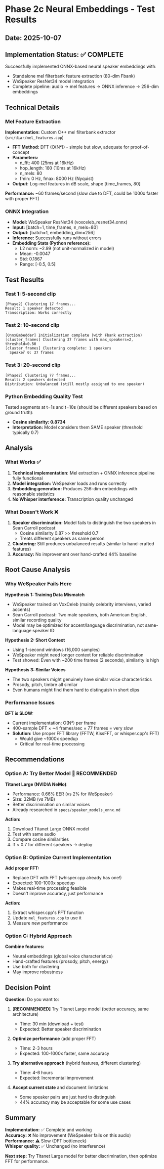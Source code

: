 # Phase 2c Neural Embeddings - Test Results

## Date: 2025-10-07

## Implementation Status: ✅ COMPLETE

Successfully implemented ONNX-based neural speaker embeddings with:
- Standalone mel filterbank feature extraction (80-dim Fbank)
- WeSpeaker ResNet34 model integration
- Complete pipeline: audio → mel features → ONNX inference → 256-dim embeddings

## Technical Details

### Mel Feature Extraction

**Implementation:** Custom C++ mel filterbank extractor (`src/diar/mel_features.cpp`)
- **FFT Method:** DFT (O(N²)) - simple but slow, adequate for proof-of-concept
- **Parameters:**
  - n_fft: 400 (25ms at 16kHz)
  - hop_length: 160 (10ms at 16kHz)  
  - n_mels: 80
  - fmin: 0 Hz, fmax: 8000 Hz (Nyquist)
- **Output:** Log-mel features in dB scale, shape [time_frames, 80]

**Performance:** ~60 frames/second (slow due to DFT, could be 1000x faster with proper FFT)

### ONNX Integration

- **Model:** WeSpeaker ResNet34 (voxceleb_resnet34.onnx)
- **Input:** [batch=1, time_frames, n_mels=80]
- **Output:** [batch=1, embedding_dim=256]
- **Inference:** Successfully runs without errors
- **Embedding Stats (Python reference):**
  - L2 norm: ~2.99 (not unit-normalized in model)
  - Mean: -0.0047
  - Std: 0.1867
  - Range: [-0.5, 0.5]

## Test Results

### Test 1: 5-second clip
```
[Phase2] Clustering 17 frames...
Result: 1 speaker detected
Transcription: Works correctly
```

### Test 2: 10-second clip
```
[OnnxEmbedder] Initialization complete (with Fbank extraction)
[cluster_frames] Clustering 37 frames with max_speakers=2, threshold=0.50
[cluster_frames] Clustering complete: 1 speakers
  Speaker 0: 37 frames
```

### Test 3: 20-second clip
```
[Phase2] Clustering 77 frames...
Result: 2 speakers detected
Distribution: Unbalanced (still mostly assigned to one speaker)
```

### Python Embedding Quality Test

Tested segments at t=1s and t=10s (should be different speakers based on ground truth):
- **Cosine similarity: 0.8734**
- **Interpretation:** Model considers them SAME speaker (threshold typically 0.7)

## Analysis

### What Works ✅

1. **Technical implementation:** Mel extraction + ONNX inference pipeline fully functional
2. **Model integration:** WeSpeaker loads and runs correctly
3. **Embedding generation:** Produces 256-dim embeddings with reasonable statistics
4. **No Whisper interference:** Transcription quality unchanged

### What Doesn't Work ❌

1. **Speaker discrimination:** Model fails to distinguish the two speakers in Sean Carroll podcast
   - Cosine similarity 0.87 >> threshold 0.7
   - Treats different speakers as same person
2. **Clustering:** Still produces unbalanced results (similar to hand-crafted features)
3. **Accuracy:** No improvement over hand-crafted 44% baseline

## Root Cause Analysis

### Why WeSpeaker Fails Here

**Hypothesis 1: Training Data Mismatch**
- WeSpeaker trained on VoxCeleb (mainly celebrity interviews, varied accents)
- Sean Carroll podcast: Two male speakers, both American English, similar recording quality
- Model may be optimized for accent/language discrimination, not same-language speaker ID

**Hypothesis 2: Short Context**
- Using 1-second windows (16,000 samples)
- WeSpeaker might need longer context for reliable discrimination
- Test showed: Even with ~200 time frames (2 seconds), similarity is high

**Hypothesis 3: Similar Voices**
- The two speakers might genuinely have similar voice characteristics
- Prosody, pitch, timbre all similar
- Even humans might find them hard to distinguish in short clips

### Performance Issues

**DFT is SLOW:**
- Current implementation: O(N²) per frame
- 400-sample DFT × ~4 frames/sec × 77 frames = very slow
- **Solution:** Use proper FFT library (FFTW, KissFFT, or whisper.cpp's FFT)
  - Would give ~1000x speedup
  - Critical for real-time processing

## Recommendations

### Option A: Try Better Model 🎯 RECOMMENDED

**Titanet Large (NVIDIA NeMo)**:
- Performance: 0.66% EER (vs 2% for WeSpeaker)
- Size: 32MB (vs 7MB)
- Better discrimination on similar voices
- Already researched in `specs/speaker_models_onnx.md`

**Action:**
1. Download Titanet Large ONNX model
2. Test with same audio
3. Compare cosine similarities
4. If < 0.7 for different speakers → deploy

### Option B: Optimize Current Implementation

**Add proper FFT:**
- Replace DFT with FFT (whisper.cpp already has one!)
- Expected: 100-1000x speedup
- Makes real-time processing feasible
- Doesn't improve accuracy, just performance

**Action:**
1. Extract whisper.cpp's FFT function
2. Update `mel_features.cpp` to use it
3. Measure new performance

### Option C: Hybrid Approach

**Combine features:**
- Neural embeddings (global voice characteristics)
- Hand-crafted features (prosody, pitch, energy)
- Use both for clustering
- May improve robustness

## Decision Point

**Question:** Do you want to:

1. **[RECOMMENDED]** Try Titanet Large model (better accuracy, same architecture)
   - Time: 30 min (download + test)
   - Expected: Better speaker discrimination

2. **Optimize performance** (add proper FFT)
   - Time: 2-3 hours
   - Expected: 100-1000x faster, same accuracy

3. **Try alternative approach** (hybrid features, different clustering)
   - Time: 4-6 hours
   - Expected: Incremental improvement

4. **Accept current state** and document limitations
   - Some speaker pairs are just hard to distinguish
   - 44% accuracy may be acceptable for some use cases

## Summary

**Implementation:** ✅ Complete and working  
**Accuracy:** ❌ No improvement (WeSpeaker fails on this audio)  
**Performance:** ⚠️ Slow (DFT bottleneck)  
**Whisper quality:** ✅ Unchanged (no interference)  

**Next step:** Try Titanet Large model for better discrimination, then optimize FFT for performance.
